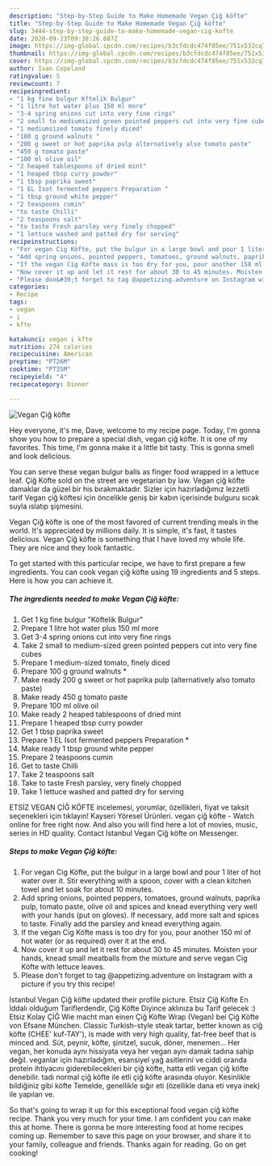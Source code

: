 ```yaml
---
description: "Step-by-Step Guide to Make Homemade Vegan Çiğ köfte"
title: "Step-by-Step Guide to Make Homemade Vegan Çiğ köfte"
slug: 3444-step-by-step-guide-to-make-homemade-vegan-cig-kofte
date: 2020-09-23T09:38:26.687Z
image: https://img-global.cpcdn.com/recipes/b3cfdcdc474f85ee/751x532cq70/vegan-cig-kofte-recipe-main-photo.jpg
thumbnail: https://img-global.cpcdn.com/recipes/b3cfdcdc474f85ee/751x532cq70/vegan-cig-kofte-recipe-main-photo.jpg
cover: https://img-global.cpcdn.com/recipes/b3cfdcdc474f85ee/751x532cq70/vegan-cig-kofte-recipe-main-photo.jpg
author: Ivan Copeland
ratingvalue: 5
reviewcount: 7
recipeingredient:
- "1 kg fine bulgur Kftelik Bulgur"
- "1 litre hot water plus 150 ml more"
- "3-4 spring onions cut into very fine rings"
- "2 small to mediumsized green pointed peppers cut into very fine cubes"
- "1 mediumsized tomato finely diced"
- "100 g ground walnuts "
- "200 g sweet or hot paprika pulp alternatively also tomato paste"
- "450 g tomato paste"
- "100 ml olive oil"
- "2 heaped tablespoons of dried mint"
- "1 heaped tbsp curry powder"
- "1 tbsp paprika sweet"
- "1 EL Isot fermented peppers Preparation "
- "1 tbsp ground white pepper"
- "2 teaspoons cumin"
- "to taste Chilli"
- "2 teaspoons salt"
- "to taste Fresh parsley very finely chopped"
- "1 lettuce washed and patted dry for serving"
recipeinstructions:
- "For vegan Cig Köfte, put the bulgur in a large bowl and pour 1 liter of hot water over it. Stir everything with a spoon, cover with a clean kitchen towel and let soak for about 10 minutes."
- "Add spring onions, pointed peppers, tomatoes, ground walnuts, paprika pulp, tomato paste, olive oil and spices and knead everything very well with your hands (put on gloves). If necessary, add more salt and spices to taste. Finally add the parsley and knead everything again."
- "If the vegan Cig Köfte mass is too dry for you, pour another 150 ml of hot water (or as required) over it at the end."
- "Now cover it up and let it rest for about 30 to 45 minutes. Moisten your hands, knead small meatballs from the mixture and serve vegan Cig Köfte with lettuce leaves."
- "Please don&#39;t forget to tag @appetizing.adventure on Instagram with a picture if you try this recipe!"
categories:
- Recipe
tags:
- vegan
- i
- kfte

katakunci: vegan i kfte 
nutrition: 274 calories
recipecuisine: American
preptime: "PT26M"
cooktime: "PT35M"
recipeyield: "4"
recipecategory: Dinner

---
```



![Vegan Çiğ köfte](https://img-global.cpcdn.com/recipes/b3cfdcdc474f85ee/751x532cq70/vegan-cig-kofte-recipe-main-photo.jpg)

Hey everyone, it's me, Dave, welcome to my recipe page. Today, I'm gonna show you how to prepare a special dish, vegan çiğ köfte. It is one of my favorites. This time, I'm gonna make it a little bit tasty. This is gonna smell and look delicious.

You can serve these vegan bulgur balls as finger food wrapped in a lettuce leaf. Çiğ Köfte sold on the street are vegetarian by law. Vegan çiğ köfte damaklar da güzel bir his bırakmaktadır. Sizler için hazırladığımız lezzetli tarif Vegan çiğ köftesi için öncelikle geniş bir kabın içerisinde bulguru sıcak suyla ıslatıp şişmesini.

Vegan Çiğ köfte is one of the most favored of current trending meals in the world. It's appreciated by millions daily. It is simple, it's fast, it tastes delicious. Vegan Çiğ köfte is something that I have loved my whole life. They are nice and they look fantastic.


To get started with this particular recipe, we have to first prepare a few ingredients. You can cook vegan çiğ köfte using 19 ingredients and 5 steps. Here is how you can achieve it.

<!--inarticleads1-->

##### The ingredients needed to make Vegan Çiğ köfte:

1. Get 1 kg fine bulgur &#34;Köftelik Bulgur&#34;
1. Prepare 1 litre hot water plus 150 ml more
1. Get 3-4 spring onions cut into very fine rings
1. Take 2 small to medium-sized green pointed peppers cut into very fine cubes
1. Prepare 1 medium-sized tomato, finely diced
1. Prepare 100 g ground walnuts *
1. Make ready 200 g sweet or hot paprika pulp (alternatively also tomato paste)
1. Make ready 450 g tomato paste
1. Prepare 100 ml olive oil
1. Make ready 2 heaped tablespoons of dried mint
1. Prepare 1 heaped tbsp curry powder
1. Get 1 tbsp paprika sweet
1. Prepare 1 EL Isot fermented peppers Preparation *
1. Make ready 1 tbsp ground white pepper
1. Prepare 2 teaspoons cumin
1. Get to taste Chilli
1. Take 2 teaspoons salt
1. Take to taste Fresh parsley, very finely chopped
1. Take 1 lettuce washed and patted dry for serving


ETSİZ VEGAN ÇİĞ KÖFTE incelemesi, yorumlar, özellikleri, fiyat ve taksit seçenekleri için tıklayın! Kayseri Yöresel Ürünleri. vegan çiğ köfte - Watch online for free right now. And also you will find here a lot of movies, music, series in HD quality. Contact Istanbul Vegan Çiğ köfte on Messenger. 

<!--inarticleads2-->

##### Steps to make Vegan Çiğ köfte:

1. For vegan Cig Köfte, put the bulgur in a large bowl and pour 1 liter of hot water over it. Stir everything with a spoon, cover with a clean kitchen towel and let soak for about 10 minutes.
1. Add spring onions, pointed peppers, tomatoes, ground walnuts, paprika pulp, tomato paste, olive oil and spices and knead everything very well with your hands (put on gloves). If necessary, add more salt and spices to taste. Finally add the parsley and knead everything again.
1. If the vegan Cig Köfte mass is too dry for you, pour another 150 ml of hot water (or as required) over it at the end.
1. Now cover it up and let it rest for about 30 to 45 minutes. Moisten your hands, knead small meatballs from the mixture and serve vegan Cig Köfte with lettuce leaves.
1. Please don&#39;t forget to tag @appetizing.adventure on Instagram with a picture if you try this recipe!


Istanbul Vegan Çiğ köfte updated their profile picture. Etsiz Çiğ Köfte En İddalı olduğum Tariflerdendir, Çiğ Köfte Diyince aklınıza bu Tarif gelecek :) Etsiz Kolay ÇİĞ Wie macht man einen Çiğ Köfte Wrap (Vegan) bei Çiğ Köfte von Efsane München. Classic Turkish-style steak tartar, better known as çiğ köfte (CHEE&#39; kuf-TAY&#39;), is made with very high quality, fat-free beef that is minced and. Süt, peynir, köfte, şinitzel, sucuk, döner, menemen… Her vegan, her konuda aynı hissiyata veya her vegan aynı damak tadına sahip değil. veganlar için hazırladığım, esansiyel yağ asitlerini ve ciddi oranda protein ihtiyacını giderebilecekleri bir çiğ köfte, hatta etli vegan çiğ köfte denebilir. tadı normal çiğ köfte ile etli çiğ köfte arasında oluyor. Kesinlikle bildiğiniz gibi köfte Temelde, genellikle sığır eti (özellikle dana eti veya inek) ile yapılan ve. 

So that's going to wrap it up for this exceptional food vegan çiğ köfte recipe. Thank you very much for your time. I am confident you can make this at home. There is gonna be more interesting food at home recipes coming up. Remember to save this page on your browser, and share it to your family, colleague and friends. Thanks again for reading. Go on get cooking!
